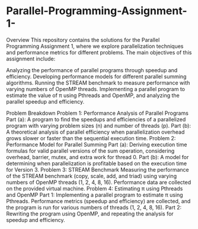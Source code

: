 # Parallel-Programming-Assignment-1-

Overview
This repository contains the solutions for the Parallel Programming Assignment 1, where we explore parallelization techniques and performance metrics for different problems. The main objectives of this assignment include:

Analyzing the performance of parallel programs through speedup and efficiency.
Developing performance models for different parallel summing algorithms.
Running the STREAM benchmark to measure performance with varying numbers of OpenMP threads.
Implementing a parallel program to estimate the value of π using Pthreads and OpenMP, and analyzing the parallel speedup and efficiency.

Problem Breakdown
Problem 1: Performance Analysis of Parallel Programs
Part (a): A program to find the speedups and efficiencies of a parallelized program with varying problem sizes (n) and number of threads (p).
Part (b): A theoretical analysis of parallel efficiency when parallelization overhead grows slower or faster than the sequential execution time.
Problem 2: Performance Model for Parallel Summing
Part (a): Deriving execution time formulas for valid parallel versions of the sum operation, considering overhead, barrier, mutex, and extra work for thread 0.
Part (b): A model for determining when parallelization is profitable based on the execution time for Version 3.
Problem 3: STREAM Benchmark
Measuring the performance of the STREAM benchmark (copy, scale, add, and triad) using varying numbers of OpenMP threads (1, 2, 4, 8, 16). Performance data are collected on the provided virtual machine.
Problem 4: Estimating π using Pthreads and OpenMP
Part 1: Implementing a parallel program to estimate π using Pthreads. Performance metrics (speedup and efficiency) are collected, and the program is run for various numbers of threads (1, 2, 4, 8, 16).
Part 2: Rewriting the program using OpenMP, and repeating the analysis for speedup and efficiency.
